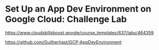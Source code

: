 # Set Up an App Dev Environment on Google Cloud: Challenge Lab

<https://www.cloudskillsboost.google/course_templates/637/labs/464359>

<https://github.com/Guilherhast/GCP-AppDevEnvironment>

